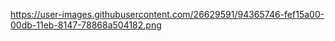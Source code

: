 https://user-images.githubusercontent.com/26629591/94365746-fef15a00-00db-11eb-8147-78868a504182.png 
